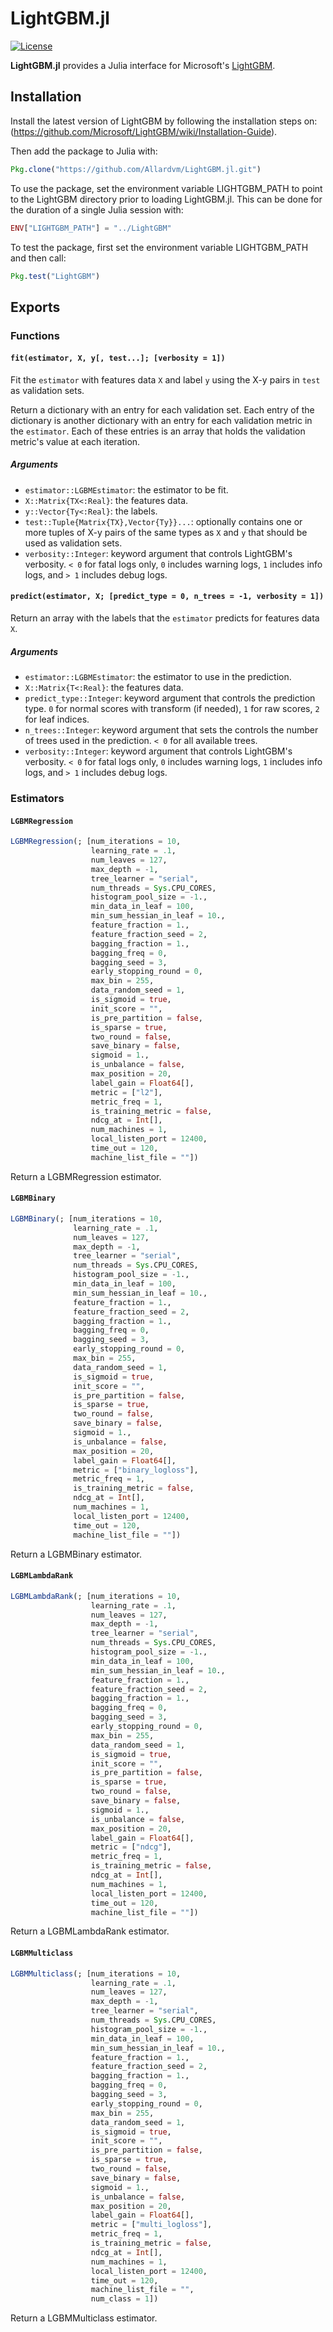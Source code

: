 LightGBM.jl
========

[![License](http://img.shields.io/badge/license-MIT-brightgreen.svg?style=flat)](LICENSE.md)

**LightGBM.jl** provides a Julia interface for Microsoft's [LightGBM](https://github.com/Microsoft/LightGBM).

## Installation
Install the latest version of LightGBM by following the installation steps on: (https://github.com/Microsoft/LightGBM/wiki/Installation-Guide).

Then add the package to Julia with:
```julia
Pkg.clone("https://github.com/Allardvm/LightGBM.jl.git")
```

To use the package, set the environment variable LIGHTGBM_PATH to point to the LightGBM directory prior to loading LightGBM.jl. This can be done for the duration of a single Julia session with:
```julia
ENV["LIGHTGBM_PATH"] = "../LightGBM"
```

To test the package, first set the environment variable LIGHTGBM_PATH and then call:
```julia
Pkg.test("LightGBM")
```

## Exports

### Functions

#### `fit(estimator, X, y[, test...]; [verbosity = 1])`
Fit the `estimator` with features data `X` and label `y` using the X-y pairs in `test` as
validation sets.

Return a dictionary with an entry for each validation set. Each entry of the dictionary is another
dictionary with an entry for each validation metric in the `estimator`. Each of these entries is an
array that holds the validation metric's value at each iteration.

##### Arguments
* `estimator::LGBMEstimator`: the estimator to be fit.
* `X::Matrix{TX<:Real}`: the features data.
* `y::Vector{Ty<:Real}`: the labels.
* `test::Tuple{Matrix{TX},Vector{Ty}}...`: optionally contains one or more tuples of X-y pairs of
    the same types as `X` and `y` that should be used as validation sets.
* `verbosity::Integer`: keyword argument that controls LightGBM's verbosity. `< 0` for fatal logs
    only, `0` includes warning logs, `1` includes info logs, and `> 1` includes debug logs.

#### `predict(estimator, X; [predict_type = 0, n_trees = -1, verbosity = 1])`
Return an array with the labels that the `estimator` predicts for features data `X`.

##### Arguments
* `estimator::LGBMEstimator`: the estimator to use in the prediction.
* `X::Matrix{T<:Real}`: the features data.
* `predict_type::Integer`: keyword argument that controls the prediction type. `0` for normal
    scores with transform (if needed), `1` for raw scores, `2` for leaf indices.
* `n_trees::Integer`: keyword argument that sets the controls the number of trees used in the
    prediction. `< 0` for all available trees.
* `verbosity::Integer`: keyword argument that controls LightGBM's verbosity. `< 0` for fatal logs
    only, `0` includes warning logs, `1` includes info logs, and `> 1` includes debug logs.

### Estimators

#### `LGBMRegression`
```julia
LGBMRegression(; [num_iterations = 10,
                  learning_rate = .1,
                  num_leaves = 127,
                  max_depth = -1,
                  tree_learner = "serial",
                  num_threads = Sys.CPU_CORES,
                  histogram_pool_size = -1.,
                  min_data_in_leaf = 100,
                  min_sum_hessian_in_leaf = 10.,
                  feature_fraction = 1.,
                  feature_fraction_seed = 2,
                  bagging_fraction = 1.,
                  bagging_freq = 0,
                  bagging_seed = 3,
                  early_stopping_round = 0,
                  max_bin = 255,
                  data_random_seed = 1,
                  is_sigmoid = true,
                  init_score = "",
                  is_pre_partition = false,
                  is_sparse = true,
                  two_round = false,
                  save_binary = false,
                  sigmoid = 1.,
                  is_unbalance = false,
                  max_position = 20,
                  label_gain = Float64[],
                  metric = ["l2"],
                  metric_freq = 1,
                  is_training_metric = false,
                  ndcg_at = Int[],
                  num_machines = 1,
                  local_listen_port = 12400,
                  time_out = 120,
                  machine_list_file = ""])
```
Return a LGBMRegression estimator.

#### `LGBMBinary`
```julia
LGBMBinary(; [num_iterations = 10,
              learning_rate = .1,
              num_leaves = 127,
              max_depth = -1,
              tree_learner = "serial",
              num_threads = Sys.CPU_CORES,
              histogram_pool_size = -1.,
              min_data_in_leaf = 100,
              min_sum_hessian_in_leaf = 10.,
              feature_fraction = 1.,
              feature_fraction_seed = 2,
              bagging_fraction = 1.,
              bagging_freq = 0,
              bagging_seed = 3,
              early_stopping_round = 0,
              max_bin = 255,
              data_random_seed = 1,
              is_sigmoid = true,
              init_score = "",
              is_pre_partition = false,
              is_sparse = true,
              two_round = false,
              save_binary = false,
              sigmoid = 1.,
              is_unbalance = false,
              max_position = 20,
              label_gain = Float64[],
              metric = ["binary_logloss"],
              metric_freq = 1,
              is_training_metric = false,
              ndcg_at = Int[],
              num_machines = 1,
              local_listen_port = 12400,
              time_out = 120,
              machine_list_file = ""])
```
Return a LGBMBinary estimator.

#### `LGBMLambdaRank`
```julia
LGBMLambdaRank(; [num_iterations = 10,
                  learning_rate = .1,
                  num_leaves = 127,
                  max_depth = -1,
                  tree_learner = "serial",
                  num_threads = Sys.CPU_CORES,
                  histogram_pool_size = -1.,
                  min_data_in_leaf = 100,
                  min_sum_hessian_in_leaf = 10.,
                  feature_fraction = 1.,
                  feature_fraction_seed = 2,
                  bagging_fraction = 1.,
                  bagging_freq = 0,
                  bagging_seed = 3,
                  early_stopping_round = 0,
                  max_bin = 255,
                  data_random_seed = 1,
                  is_sigmoid = true,
                  init_score = "",
                  is_pre_partition = false,
                  is_sparse = true,
                  two_round = false,
                  save_binary = false,
                  sigmoid = 1.,
                  is_unbalance = false,
                  max_position = 20,
                  label_gain = Float64[],
                  metric = ["ndcg"],
                  metric_freq = 1,
                  is_training_metric = false,
                  ndcg_at = Int[],
                  num_machines = 1,
                  local_listen_port = 12400,
                  time_out = 120,
                  machine_list_file = ""])
```
Return a LGBMLambdaRank estimator.

#### `LGBMMulticlass`
```julia
LGBMMulticlass(; [num_iterations = 10,
                  learning_rate = .1,
                  num_leaves = 127,
                  max_depth = -1,
                  tree_learner = "serial",
                  num_threads = Sys.CPU_CORES,
                  histogram_pool_size = -1.,
                  min_data_in_leaf = 100,
                  min_sum_hessian_in_leaf = 10.,
                  feature_fraction = 1.,
                  feature_fraction_seed = 2,
                  bagging_fraction = 1.,
                  bagging_freq = 0,
                  bagging_seed = 3,
                  early_stopping_round = 0,
                  max_bin = 255,
                  data_random_seed = 1,
                  is_sigmoid = true,
                  init_score = "",
                  is_pre_partition = false,
                  is_sparse = true,
                  two_round = false,
                  save_binary = false,
                  sigmoid = 1.,
                  is_unbalance = false,
                  max_position = 20,
                  label_gain = Float64[],
                  metric = ["multi_logloss"],
                  metric_freq = 1,
                  is_training_metric = false,
                  ndcg_at = Int[],
                  num_machines = 1,
                  local_listen_port = 12400,
                  time_out = 120,
                  machine_list_file = "",
                  num_class = 1])
```
Return a LGBMMulticlass estimator.